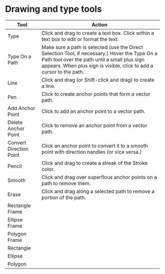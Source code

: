 # Drawing and type tools

| Tool | Action |
| --- | --- |
| Type | Click and drag to create a text box. Click within a text box to edit or format the text. |
| Type On a Path | Make sure a path is selected (use the Direct Selection Tool, if necessary.) Hover the Type On a Path tool over the path until a small plus sign appears. When plus sign is visible, click to add a cursor to the path. |
| Line | Click and drag (or Shift-click and drag) to create a line. |
| Pen | Click to create anchor points that form a vector path. |
| Add Anchor Point | Click to add an anchor point to a vector path. |
| Delete Anchor Point | Click to remove an anchor point from a vector path. |
| Convert Direction Point | Click an anchor point to convert it to a smooth point with direction handles (or vice versa.) |
| Pencil | Click and drag to create a streak of the Stroke color. |
| Smooth | Click and drag over superflous anchor points on a path to remove them. |
| Erase | Click and drag along a selected path to remove a portion of the path. |
| Rectangle Frame | |
| Ellipse Frame | |
| Polygon Frame | |
| Rectangle | |
| Ellipse | |
| Polygon | |







